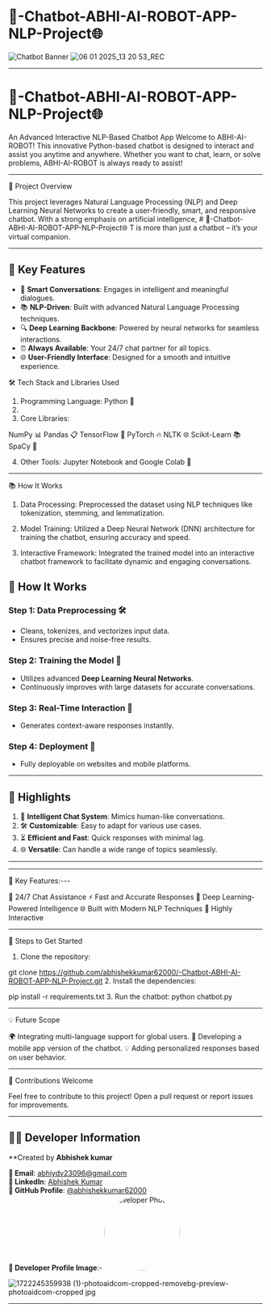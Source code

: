 # 🤖-Chatbot-ABHI-AI-ROBOT-APP-NLP-Project🌐
![Chatbot Banner](https://github.com/user-attachments/assets/839bc269-92a5-4b8e-bd42-db0e1a20fa58)
![06 01 2025_13 20 53_REC](https://github.com/user-attachments/assets/f6cc51fc-eab7-4262-a072-48201f04f214)

---

# 🤖-Chatbot-ABHI-AI-ROBOT-APP-NLP-Project🌐

An Advanced Interactive NLP-Based Chatbot App
Welcome to ABHI-AI-ROBOT! This innovative Python-based chatbot is designed to interact and assist you anytime and anywhere. Whether you want to chat, learn, or solve problems, ABHI-AI-ROBOT is always ready to assist!

---

🚀 Project Overview

This project leverages Natural Language Processing (NLP) and Deep Learning Neural Networks to create a user-friendly, smart, and responsive chatbot. With a strong emphasis on artificial intelligence, # 🤖-Chatbot-ABHI-AI-ROBOT-APP-NLP-Project🌐 T is more than just a chatbot – it’s your virtual companion.

---
## 🌟 Key Features

- 🧠 **Smart Conversations**: Engages in intelligent and meaningful dialogues.
- 📚 **NLP-Driven**: Built with advanced Natural Language Processing techniques.
- 🔍 **Deep Learning Backbone**: Powered by neural networks for seamless interactions.
- ⏰ **Always Available**: Your 24/7 chat partner for all topics.
- 🌐 **User-Friendly Interface**: Designed for a smooth and intuitive experience.

🛠 Tech Stack and Libraries Used

1. Programming Language: Python 🐍
2. 
3. Core Libraries:
   
NumPy 📊
Pandas 📋
TensorFlow 🤖
PyTorch 🔥
NLTK 🌐
Scikit-Learn 📚
SpaCy 🧠

4. Other Tools: Jupyter Notebook and Google Colab 📓

---

📚 How It Works

1. Data Processing:
Preprocessed the dataset using NLP techniques like tokenization, stemming, and lemmatization.

2. Model Training:
Utilized a Deep Neural Network (DNN) architecture for training the chatbot, ensuring accuracy and speed.

3. Interactive Framework:
Integrated the trained model into an interactive chatbot framework to facilitate dynamic and engaging conversations.
## 🚀 How It Works

### Step 1: Data Preprocessing 🛠️
- Cleans, tokenizes, and vectorizes input data.
- Ensures precise and noise-free results.

### Step 2: Training the Model 🧠
- Utilizes advanced **Deep Learning Neural Networks**.
- Continuously improves with large datasets for accurate conversations.

### Step 3: Real-Time Interaction 💬
- Generates context-aware responses instantly.

### Step 4: Deployment 🚀
- Fully deployable on websites and mobile platforms.

---

## 🎯 Highlights

1. 🌟 **Intelligent Chat System**: Mimics human-like conversations.
2. 🛠️ **Customizable**: Easy to adapt for various use cases.
3. ⏳ **Efficient and Fast**: Quick responses with minimal lag.
4. 🌐 **Versatile**: Can handle a wide range of topics seamlessly.

---


---

🌟 Key Features:---

💬 24/7 Chat Assistance
⚡ Fast and Accurate Responses
🧠 Deep Learning-Powered Intelligence
🌐 Built with Modern NLP Techniques
🤝 Highly Interactive

---

📖 Steps to Get Started

1. Clone the repository:

git clone https://github.com/abhishekkumar62000/-Chatbot-ABHI-AI-ROBOT-APP-NLP-Project.git
2. Install the dependencies:

pip install -r requirements.txt
3. Run the chatbot:
python chatbot.py

---

💡 Future Scope

🌍 Integrating multi-language support for global users.
📱 Developing a mobile app version of the chatbot.
💡 Adding personalized responses based on user behavior.

---

🙌 Contributions Welcome

Feel free to contribute to this project! Open a pull request or report issues for improvements.

---

## 👨‍💻 Developer Information
**Created by **Abhishek kumar** 

**📧 Email**: [abhiydv23096@gmail.com](mailto:abhiydv23096@gmail.com)  
**🔗 LinkedIn**: [Abhishek Kumar](https://www.linkedin.com/in/abhishek-kumar-70a69829a/)  
**🐙 GitHub Profile**: [@abhishekkumar62000](https://github.com/abhishekkumar62000)  
**📸 Developer Profile Image**:- <img src="![1722245359938 (1)-photoaidcom-cropped-removebg-preview-photoaidcom-cropped jpg](https://github.com/user-attachments/assets/31ddd1bd-ccd9-46a4-921b-139d381f6f01)" width="150" height="150" style="border-radius: 50%;" alt="Developer Photo">

![1722245359938 (1)-photoaidcom-cropped-removebg-preview-photoaidcom-cropped jpg](https://github.com/user-attachments/assets/31ddd1bd-ccd9-46a4-921b-139d381f6f01)


---
